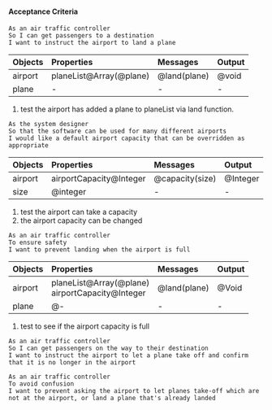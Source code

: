 #### Acceptance Criteria
```
As an air traffic controller
So I can get passengers to a destination
I want to instruct the airport to land a plane
```
| Objects | Properties              | Messages     | Output |
| :------ | :---------------------- | :----------- | :----- |
| airport | planeList@Array(@plane) | @land(plane) | @void  |
| plane   | -                       | -            | -      |

1. test the airport has added a plane to planeList via land function.


```
As the system designer
So that the software can be used for many different airports
I would like a default airport capacity that can be overridden as appropriate
```
| Objects | Properties              | Messages        | Output   |
| :------ | :---------------------- | :-------------- | :------- |
| airport | airportCapacity@Integer | @capacity(size) | @Integer |
| size    | @integer                | -               | -        |

1. test the airport can take a capacity 
2. the airport capacity can be changed  


```
As an air traffic controller
To ensure safety
I want to prevent landing when the airport is full
```
| Objects | Properties                                           | Messages     | Output |
| :------ | :--------------------------------------------------- | :----------- | :----- |
| airport | planeList@Array(@plane) <br> airportCapacity@Integer | @land(plane) | @Void  |
| plane   | @-                                                   | -            | -      |

1. test to see if the airport capacity is full

```
As an air traffic controller
So I can get passengers on the way to their destination
I want to instruct the airport to let a plane take off and confirm that it is no longer in the airport
```

```
As an air traffic controller
To avoid confusion
I want to prevent asking the airport to let planes take-off which are not at the airport, or land a plane that's already landed
```